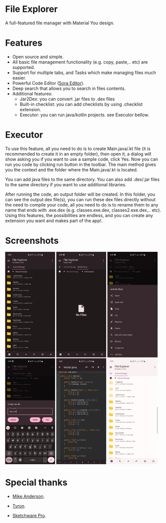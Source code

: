 # File Explorer

A full-featured file manager with Material You design.

# Features

- Open source and simple.
- All basic file management functionality (e.g. copy, paste,.. etc) are supported.
- Support for multiple tabs, and Tasks which make managing files much easier.
- Powerful Code Editor ([Sora Editor](https://github.com/Rosemoe/sora-editor)).
- Deep search that allows you to search in files contents.
- Additional features:
  - Jar2Dex: you can convert .jar files to .dex files
  - Built-in checklist: you can add checklists by using .checklist extension.
  - Executor: you can run java/kotlin projects. see Executor bellow.

# Executor

To use this feature, all you need to do is to create Main.java/.kt file (it is recommended to create
it in an empty folder), then open it, a dialog will show asking you if you want to use a sample
code, click Yes. Now you can run you code by clicking run button in the toolbar. The main method
gives you the context and the folder where the Main.java/.kt is located.

You can add java files to the same directory. You can also add .dex/.jar files to the same directory
if you want to use additional libraries.

After running the code, an output folder will be created. In this folder, you can see the output dex file(s), you
can run these dex files directly without the need to compile your code, all you need to do is to rename them 
to any name that ends with .exe.dex (e.g. classes.exe.dex, classes2.exe.dex,.. etc).
Using this features, the possibilities are endless, and you can create any extension you want and makes part of the app!.

# Screenshots

<div style="overflow: hidden">
<img src="/assets/Screenshot1.png" width="32%" /> <img src="/assets/Screenshot2.png" width="32%" /> <img src="/assets/Screenshot3.png" width="32%" />
<img src="/assets/Screenshot4.png" width="32%" /> <img src="/assets/Screenshot5.png" width="32%" /> <img src="/assets/Screenshot6.png" width="32%" />
</div>


# Special thanks

- [Mike Anderson](https://github.com/MikeAndrson).

- [Tyron](https://github.com/tyron12233).

- [Sketchware Pro](https://github.com/Sketchware-Pro/Sketchware-Pro).
